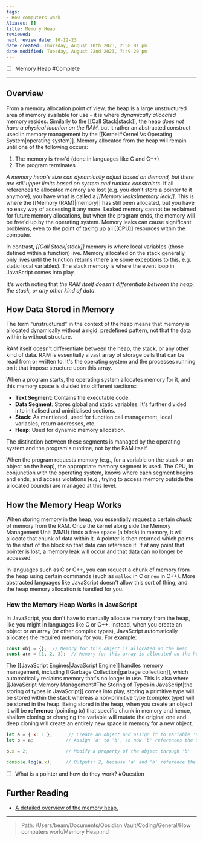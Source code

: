 ```yaml
---
tags: 
- How computers work
Aliases: []
title: Memory Heap
reviewed: 
next review date: 10-12-23
date created: Thursday, August 10th 2023, 2:58:01 pm
date modified: Tuesday, August 22nd 2023, 7:49:20 pm
---
```

- [ ] Memory Heap #Complete
---
## Overview

From a memory allocation point of view, the heap is a large unstructured area of memory available for use - it is where *dynamically allocated* memory resides. Similarly to the [[Call Stack|stack]], the heap *does not have a physical location on the RAM*, but it rather an abstracted construct used in memory management by the [[Kernel#Kernel Vs Operating System|operating system]]. Memory allocated from the heap will remain until one of the following occurs:

1) The memory is `free`'d (done in languages like C and C++)
2) The program terminates

*A memory heap's size can dynamically adjust based on demand, but there are still upper limits based on system and runtime constraints*. If all references to allocated memory are lost (e.g. you don't store a pointer to it anymore), you have what is called a *[[Memory leaks|memory leak]]*. This is where the [[Memory (RAM)|memory]] has still been allocated, but you have no easy way of accessing it any more. Leaked memory cannot be reclaimed for future memory allocations, but when the program ends, the memory will be free'd up by the operating system. Memory leaks can cause significant problems, even to the point of taking up all [[CPU]] resources within the computer.

In contrast, *[[Call Stack|stack]]* memory is where local variables (those defined within a function) live. Memory allocated on the stack generally only lives until the function returns (there are some exceptions to this, e.g. static local variables). The stack memory is where the event loop in JavaScript comes into play.

It's worth noting that *the RAM itself doesn't differentiate between the heap, the stack, or any other kind of data*.

## How Data Stored in Memory

The term "unstructured" in the context of the heap means that memory is allocated dynamically without a rigid, predefined pattern, not that the data within is without structure.

RAM itself doesn't differentiate between the heap, the stack, or any other kind of data. RAM is essentially a vast array of storage cells that can be read from or written to. It's the operating system and the processes running on it that impose structure upon this array.

When a program starts, the operating system allocates memory for it, and this memory space is divided into different sections:

- **Text Segment**: Contains the executable code.
- **Data Segment**: Stores global and static variables. It's further divided into initialised and uninitialised sections.
- **Stack**: As mentioned, used for function call management, local variables, return addresses, etc.
- **Heap**: Used for dynamic memory allocation.

The distinction between these segments is managed by the operating system and the program's runtime, not by the RAM itself.

When the program requests memory (e.g., for a variable on the stack or an object on the heap), the appropriate memory segment is used. The CPU, in conjunction with the operating system, knows where each segment begins and ends, and access violations (e.g., trying to access memory outside the allocated bounds) are managed at this level.

## How the Memory Heap Works

When storing memory in the heap, you essentially request a certain *chunk* of memory from the RAM. Once the kernel along side the Memory Management Unit (MMU) finds a free space (a *block*) in memory, it will allocate that chunk of data within it. A pointer is then returned which points to the start of the block so that data can reference it. If at any point that pointer is lost, a memory leak will occur and that data can no longer be accessed.

In languages such as C or C++, you can request a chunk of memory from the heap using certain commands (such as `malloc` in C or `new` in C++). More abstracted languages like JavaScript doesn't allow this sort of thing, and the heap memory allocation is handled for you.

### How the Memory Heap Works in JavaScript

In JavaScript, you don't have to manually allocate memory from the heap, like you might in languages like C or C++. Instead, when you create an object or an array (or other complex types), JavaScript automatically allocates the required memory for you. For example:

```JavaScript
const obj = {};  // Memory for this object is allocated on the heap
const arr = [1, 2, 3];  // Memory for this array is allocated on the heap`
```

The [[JavaScript Engines|JavaScript Engine]] handles memory management, including [[Garbage Collection|garbage collection]], which automatically reclaims memory that's no longer in use. This is also where [[JavaScript Memory Management#The Storing of Types in JavaScript|the storing of types in JavaScript]] comes into play, storing a primitive type will be stored within the stack whereas a non-primitive type (complex type) will be stored in the heap. Being stored in the heap, when you create an object it will be **reference** (pointing to) that specific chunk in memory and hence, shallow cloning or changing the variable will mutate the original one and deep cloning will create an entirely new space in memory for a new object.

```JavaScript
let a = { x: 1 };      // Create an object and assign it to variable 'a'
let b = a;            // Assign 'a' to 'b', so now 'b' references the same object as 'a'

b.x = 2;              // Modify a property of the object through 'b'

console.log(a.x);     // Outputs: 2, because 'a' and 'b' reference the same object in memory 
```

- [ ] What is a pointer and how do they work? #Question 

## Further Reading

- [A detailed overview of the memory heap.](https://opendsa-server.cs.vt.edu/ODSA/Books/CS2/html/HeapMem.html#:~:text=The%20heap%20is%20a%20large,calling%20the%20heap%20allocation%20operation.)

---

> Path: /Users/beam/Documents/Obsidian Vault/Coding/General/How computers work/Memory Heap.md